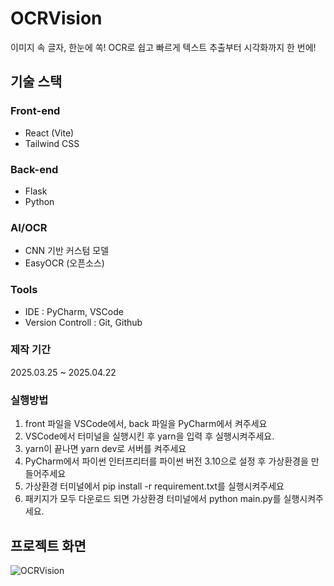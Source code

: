 # OCRVision
이미지 속 글자, 한눈에 쏙! OCR로 쉽고 빠르게 텍스트 추출부터 시각화까지 한 번에!


## 기술 스택
### Front-end
- React (Vite)
- Tailwind CSS
### Back-end
- Flask
- Python
### AI/OCR
- CNN 기반 커스텀 모델
- EasyOCR (오픈소스)
### Tools
- IDE : PyCharm, VSCode
- Version Controll : Git, Github

### 제작 기간
2025.03.25 ~ 2025.04.22

### 실행방법
1. front 파일을 VSCode에서, back 파일을 PyCharm에서 켜주세요
2. VSCode에서 터미널을 실행시킨 후 yarn을 입력 후 실행시켜주세요.
3. yarn이 끝나면 yarn dev로 서버를 켜주세요
4. PyCharm에서 파이썬 인터프리터를 파이썬 버전 3.10으로 설정 후 가상환경을 만들어주세요
5. 가상환경 터미널에서 pip install -r requirement.txt를 실행시켜주세요
6. 패키지가 모두 다운로드 되면 가상환경 터미널에서 python main.py를 실행시켜주세요.

## 프로젝트 화면
![OCRVision](https://github.com/user-attachments/assets/46db2fe7-9b16-4b53-856a-1ddc9c951d12)




